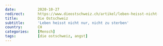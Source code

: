 ```yaml
---
date:          2020-10-27
redirect:      https://www.dieostschweiz.ch/artikel/leben-heisst-nicht-nur-nicht-zu-sterben-8kPjyJ9
title:         Die Ostschweiz
subtitle:      'Leben heisst nicht nur, nicht zu sterben'
country:       CH
categories:    [Mensch]
tags:          [die ostschweiz, angst]
---
```

